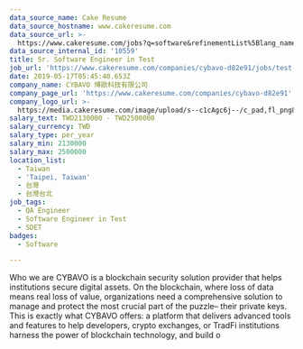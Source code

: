 ```yaml
---
data_source_name: Cake Resume
data_source_hostname: www.cakeresume.com
data_source_url: >-
  https://www.cakeresume.com/jobs?q=software&refinementList%5Blang_name%5D%5B0%5D=English&refinementList%5Bsalary_type%5D=per_year&range%5Bsalary_range%5D%5Bmin%5D=1000000&page=2
data_source_internal_id: '10559'
title: Sr. Software Engineer in Test
job_url: 'https://www.cakeresume.com/companies/cybavo-d82e91/jobs/test-engineer-3b071e'
date: 2019-05-17T05:45:40.653Z
company_name: CYBAVO 博歐科技有限公司
company_page_url: 'https://www.cakeresume.com/companies/cybavo-d82e91'
company_logo_url: >-
  https://media.cakeresume.com/image/upload/s--c1cAgc6j--/c_pad,fl_png8,h_200,w_200/v1640145205/kbe3vxfxlt7nzzncem70.png
salary_text: TWD2130000 - TWD2500000
salary_currency: TWD
salary_type: per_year
salary_min: 2130000
salary_max: 2500000
location_list:
  - Taiwan
  - 'Taipei, Taiwan'
  - 台灣
  - 台灣台北
job_tags:
  - QA Engineer
  - Software Engineer in Test
  - SDET
badges:
  - Software

---
```


Who we are CYBAVO is a blockchain security solution provider that helps institutions secure digital assets. On the blockchain, where loss of data means real loss of value, organizations need a comprehensive solution to manage and protect the most crucial part of the puzzle– their private keys. This is exactly what CYBAVO offers: a platform that delivers advanced tools and features to help developers, crypto exchanges, or TradFi institutions harness the power of blockchain technology, and build o